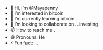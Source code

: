 - 👋 Hi, I’m @Mayapenny
- 👀 I’m interested in bitcoin
- 🌱 I’m currently learning bitcoin...
- 💞️ I’m looking to collaborate on ...investing
- 📫 How to reach me .
- 😄 Pronouns: He
- ⚡ Fun fact: ...

<!---
Mayapenny/Mayapenny is a ✨ special ✨ repository because its `README.md` (this file) appears on your GitHub profile.
You can click the Preview link to take a look at your changes.
--->
